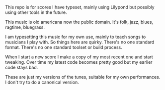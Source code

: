 This repo is for scores I have typeset, mainly using Lilypond but possibly using other tools in the future.

This music is old americana now the public domain. It's folk, jazz, blues, ragtime, bluegrass.

I am typesetting this music for my own use, mainly to teach songs to musicians I play with. So things here are quirky. There's no one standard format. There's no one standard toolset or build process. 

When I start a new score I make a copy of my most recent one and start tweaking. Over time my latest code becomes pretty good but my earlier code stays bad.

These are just my versions of the tunes, suitable for my own performances. I don't try to do a canonical version.


